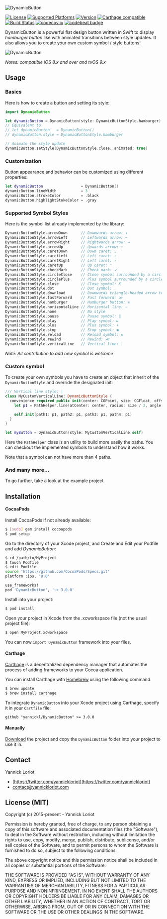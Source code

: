 ![DynamicButton](http://yannickloriot.com/resources/dynamicbutton-header.png)

[![License](https://cocoapod-badges.herokuapp.com/l/DynamicButton/badge.svg)](http://cocoadocs.org/docsets/DynamicButton/) [![Supported Platforms](https://cocoapod-badges.herokuapp.com/p/DynamicButton/badge.svg)](http://cocoadocs.org/docsets/DynamicButton/) [![Version](https://cocoapod-badges.herokuapp.com/v/DynamicButton/badge.svg)](http://cocoadocs.org/docsets/DynamicButton/) [![Carthage compatible](https://img.shields.io/badge/Carthage-compatible-4BC51D.svg?style=flat)](https://github.com/Carthage/Carthage) [![Build Status](https://travis-ci.org/yannickl/DynamicButton.svg?branch=master)](https://travis-ci.org/yannickl/DynamicButton) [![codecov.io](http://codecov.io/github/yannickl/DynamicButton/coverage.svg?branch=master)](http://codecov.io/github/yannickl/DynamicButton?branch=master) [![codebeat badge](https://codebeat.co/badges/ed7210be-6c9d-43ff-87a0-a10c007fe1b4)](https://codebeat.co/projects/github-com-yannickl-dynamicbutton)

DynamicButton is a powerful flat design button written in Swift to display *hamburger button* like with animated transitions between style updates. It also allows you to create your own custom symbol / style buttons!

![DynamicButton](http://yannickloriot.com/resources/dynamicbutton.gif)

*Notes: compatible iOS 8.x and over and tvOS 9.x*

## Usage

### Basics

Here is how to create a button and setting its style:

```swift
import DynamicButton

let dynamicButton = DynamicButton(style: DynamicButtonStyle.hamburger)
// Equivalent to
// let dynamicButton   = DynamicButton()
// dynamicButton.style = DynamicButtonStyle.hamburger

// Animate the style update
dynamicButton.setStyle(DynamicButtonStyle.close, animated: true)
```

### Customization

Button appearance and behavior can be customized using different properties:

```swift
let dynamicButton                 = DynamicButton()
dynamicButton.lineWidth           = 3
dynamicButton.strokeColor         = .black
dynamicButton.highlightStokeColor = .gray
```

### Supported Symbol Styles

Here is the symbol list already implemented by the library:

```swift
DynamicButtonStyle.arrowDown      // Downwards arrow: ↓
DynamicButtonStyle.arrowLeft      // Leftwards arrow: ←
DynamicButtonStyle.arrowRight     // Rightwards arrow: →
DynamicButtonStyle.arrowUp        // Upwards arrow: ↑
DynamicButtonStyle.caretDown      // Down caret: ⌄
DynamicButtonStyle.caretLeft      // Left caret: ‹
DynamicButtonStyle.caretRight     // Left caret: ›
DynamicButtonStyle.caretUp        // Up caret: ⌃
DynamicButtonStyle.checkMark      // Check mark: ✓
DynamicButtonStyle.circleClose    // Close symbol surrounded by a circle
DynamicButtonStyle.circlePlus     // Plus symbol surrounded by a circle
DynamicButtonStyle.close          // Close symbol: X
DynamicButtonStyle.dot            // Dot symbol: .
DynamicButtonStyle.download       // Downwards triangle-headed arrow to bar: ⭳ \{U+2B73}
DynamicButtonStyle.fastForward    // Fast forward: ≫
DynamicButtonStyle.hamburger      // Hamburger button: ≡
DynamicButtonStyle.horizontalLine // Horizontal line: ―
DynamicButtonStyle.none           // No style
DynamicButtonStyle.pause          // Pause symbol: ‖
DynamicButtonStyle.play           // Play symbol: ►
DynamicButtonStyle.plus           // Plus symbol: +
DynamicButtonStyle.stop           // Stop symbol: ◼
DynamicButtonStyle.reload         // Reload symbol: ↻
DynamicButtonStyle.rewind         // Rewind: ≪
DynamicButtonStyle.verticalLine   // Vertical line: |
```

*Note: All contribution to add new symbol is welcome*

### Custom symbol

To create your own symbols you have to create an object that inherit of the `DynamicButtonStyle` and override the designated init:

```swift
/// Vertical line style: |
class MyCustomVerticalLine: DynamicButtonStyle {
  convenience required public init(center: CGPoint, size: CGFloat, offset: CGPoint, lineWidth: CGFloat) {
    let p1 = PathHelper.line(atCenter: center, radius: size / 2, angle: PathHelper.F_PI_2)

    self.init(path1: p1, path2: p1, path3: p1, path4: p1)
  }
}

let myButton = DynamicButton(style: MyCustomVerticalLine.self)
```

Here the `PathHelper` class is an utility to build more easily the paths. You can checkout the implemented symbols to understand how it works.

Note that a symbol can not have more than 4 paths.

### And many more...

To go further, take a look at the example project.

## Installation

#### CocoaPods

Install CocoaPods if not already available:

``` bash
$ [sudo] gem install cocoapods
$ pod setup
```
Go to the directory of your Xcode project, and Create and Edit your Podfile and add _DynamicButton_:

``` bash
$ cd /path/to/MyProject
$ touch Podfile
$ edit Podfile
source 'https://github.com/CocoaPods/Specs.git'
platform :ios, '8.0'

use_frameworks!
pod 'DynamicButton', '~> 3.0.0'
```

Install into your project:

``` bash
$ pod install
```

Open your project in Xcode from the .xcworkspace file (not the usual project file):

``` bash
$ open MyProject.xcworkspace
```

You can now `import DynamicButton` framework into your files.

#### Carthage

[Carthage](https://github.com/Carthage/Carthage) is a decentralized dependency manager that automates the process of adding frameworks to your Cocoa application.

You can install Carthage with [Homebrew](http://brew.sh/) using the following command:

```bash
$ brew update
$ brew install carthage
```

To integrate `DynamicButton` into your Xcode project using Carthage, specify it in your `Cartfile` file:

```ogdl
github "yannickl/DynamicButton" >= 3.0.0
```

#### Manually

[Download](https://github.com/YannickL/DynamicButton/archive/master.zip) the project and copy the `DynamicButton` folder into your project to use it in.

## Contact

Yannick Loriot
 - [https://twitter.com/yannickloriot](https://twitter.com/yannickloriot)
 - [contact@yannickloriot.com](mailto:contact@yannickloriot.com)


## License (MIT)

Copyright (c) 2015-present - Yannick Loriot

Permission is hereby granted, free of charge, to any person obtaining a copy
of this software and associated documentation files (the "Software"), to deal
in the Software without restriction, including without limitation the rights
to use, copy, modify, merge, publish, distribute, sublicense, and/or sell
copies of the Software, and to permit persons to whom the Software is
furnished to do so, subject to the following conditions:

The above copyright notice and this permission notice shall be included in
all copies or substantial portions of the Software.

THE SOFTWARE IS PROVIDED "AS IS", WITHOUT WARRANTY OF ANY KIND, EXPRESS OR
IMPLIED, INCLUDING BUT NOT LIMITED TO THE WARRANTIES OF MERCHANTABILITY,
FITNESS FOR A PARTICULAR PURPOSE AND NONINFRINGEMENT. IN NO EVENT SHALL THE
AUTHORS OR COPYRIGHT HOLDERS BE LIABLE FOR ANY CLAIM, DAMAGES OR OTHER
LIABILITY, WHETHER IN AN ACTION OF CONTRACT, TORT OR OTHERWISE, ARISING FROM,
OUT OF OR IN CONNECTION WITH THE SOFTWARE OR THE USE OR OTHER DEALINGS IN
THE SOFTWARE.
